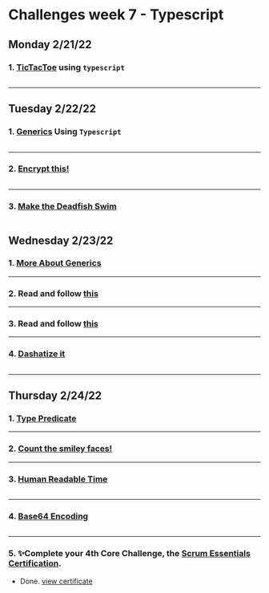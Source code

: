 # Challenges week 7 - Typescript


## Monday 2/21/22

### 1. [TicTacToe](https://github.com/corecodeio/bootcamp-from-scratch/blob/main/src/technologies/2022/week7/Exercices/E0/desc/ED0W7.md) using ``typescript``

```
```

***
## Tuesday 2/22/22

### 1. [Generics](https://github.com/corecodeio/bootcamp-from-scratch/blob/main/src/technologies/2022/week7/Exercices/E1/desc/ED1W7.md) Using ``Typescript``

```
```

***
### 2. [Encrypt this!](https://www.codewars.com/kata/5848565e273af816fb000449/train/typescript)

```
```

***
### 3. [Make the Deadfish Swim](https://www.codewars.com/kata/51e0007c1f9378fa810002a9/train/typescript)

```
```

## Wednesday 2/23/22

### 1. [More About Generics](https://docs.microsoft.com/en-us/learn/modules/typescript-generics/)


***
### 2. Read and follow [this](https://learntypescript.dev/04/l5-union)


***
### 3. Read and follow [this](https://learntypescript.dev/04/l6-intersection)


***
### 4. [Dashatize it](https://www.codewars.com/kata/58223370aef9fc03fd000071/train/typescript)

```
```


***

## Thursday 2/24/22

### 1. [Type Predicate](https://typescript-exercises.github.io/#exercise=4)


***
### 2. [Count the smiley faces!](https://www.codewars.com/kata/583203e6eb35d7980400002a/train/typescript)



***
### 3. [Human Readable Time](https://www.codewars.com/kata/52685f7382004e774f0001f7)
```
```

***
### 4. [Base64 Encoding](https://www.codewars.com/kata/5270f22f862516c686000161)
```
```

***
### 5. ✨Complete your 4th Core Challenge, the [Scrum Essentials Certification](https://university.scrumnetwork.com/offers/C5fmudK2/checkout?coupon_code=ESSENTIALS2022).

* Done. [view certificate](https://www.credential.net/74986558-71a6-4199-a839-e31f15c2588b#gs.s6wjp4)



